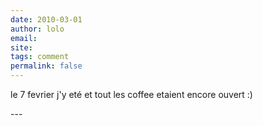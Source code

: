 ```yaml
---
date: 2010-03-01
author: lolo
email: 
site: 
tags: comment
permalink: false
---
```


<p>le 7 fevrier j'y eté et tout les coffee etaient encore ouvert :)</p>
---
